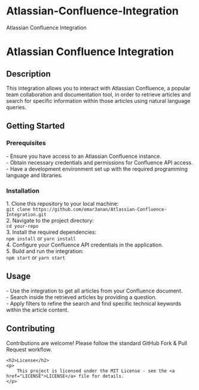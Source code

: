 # Atlassian-Confluence-Integration
<!DOCTYPE html>
<html>
<head>
    Atlassian Confluence Integration 
</head>
<body>
    <h1>Atlassian Confluence Integration</h1>
    <h2>Description</h2>
    <p>
        This integration allows you to interact with Atlassian Confluence, a popular team collaboration and documentation tool, in order to retrieve articles and search for specific information within those articles using natural language queries.
    </p>
    <h2>Getting Started</h2>
    <h3>Prerequisites</h3>
    <p>
        - Ensure you have access to an Atlassian Confluence instance.<br>
        - Obtain necessary credentials and permissions for Confluence API access.<br>
        - Have a development environment set up with the required programming language and libraries.<br>
    </p>
    <h3>Installation</h3>
    <p>
        1. Clone this repository to your local machine:<br>
        <code>git clone https://github.com/omar3anan/Atlassian-Confluence-Integration.git</code><br>
        2. Navigate to the project directory:<br>
        <code>cd your-repo</code><br>
        3. Install the required dependencies:<br>
        <code>npm install</code> or <code>yarn install</code><br>
        4. Configure your Confluence API credentials in the application.<br>
        5. Build and run the integration:<br>
        <code>npm start</code> or <code>yarn start</code><br>
    </p>
    <h2>Usage</h2>
    <p>
        - Use the integration to get all articles from your Confluence document.<br>
        - Search inside the retrieved articles by providing a question.<br>
        - Apply filters to refine the search and find specific technical keywords within the article content.<br>
    </p>
    <h2>Contributing</h2>
    <p>
        Contributions are welcome! Please follow the standard GitHub Fork & Pull Request workflow.
    </p>

    <h2>License</h2>
    <p>
        This project is licensed under the MIT License - see the <a href="LICENSE">LICENSE</a> file for details.
    </p>
</body>
</html>

